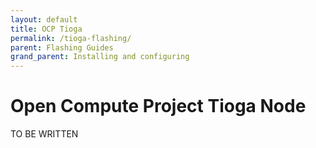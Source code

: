 ```yaml
---
layout: default
title: OCP Tioga
permalink: /tioga-flashing/
parent: Flashing Guides
grand_parent: Installing and configuring
---
```


Open Compute Project Tioga Node
=====

TO BE WRITTEN
